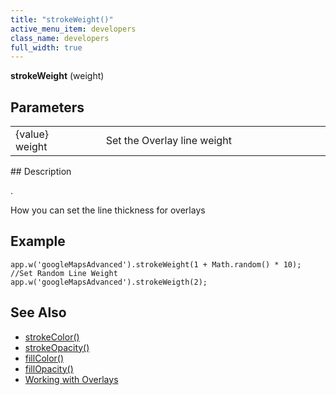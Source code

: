 ```yaml
---
title: "strokeWeight()"
active_menu_item: developers
class_name: developers
full_width: true
---
```



**strokeWeight** (weight)

## Parameters

<table>
<tr>
<td width="169">
{value} weight

</td>
<td width="17">
</td>
<td width="694">
Set the Overlay line weight

</td>
</tr>
</table>
## Description

.

How you can set the line thickness for overlays

## Example

     
    app.w('googleMapsAdvanced').strokeWeight(1 + Math.random() * 10);  //Set Random Line Weight
    app.w('googleMapsAdvanced').strokeWeigth(2);
     
     
   

## See Also

 - [strokeColor()](/developers/user-guide/scripting-apis/client-api/widget-object-functions/advanced-maps/strokecolor)
 - [strokeOpacity()](/developers/user-guide/scripting-apis/client-api/widget-object-functions/advanced-maps/strokeopacity)
 - [fillColor()](/developers/user-guide/scripting-apis/client-api/widget-object-functions/advanced-maps/fillcolor)
 - [fillOpacity()](/developers/user-guide/scripting-apis/client-api/widget-object-functions/advanced-maps/fillopacity)
 - [Working with Overlays](/developers/user-guide/product-guide/advanced-important-widgets/google-v3-maps-widget/working-with-overlays/)

